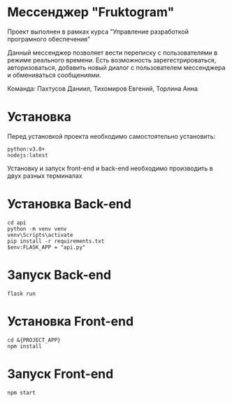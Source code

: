 # Мессенджер "Fruktogram"
Проект выполнен в рамках курса "Управление разработкой програмного обеспечения"

Данный мессенджер позволяет вести переписку с пользователями в режиме реального времени. Есть возможность зарегестрироваться, авторизоваться, добавить новый диалог с пользователем мессенджера и обмениваться сообщениями.

Команда: Пахтусов Даниил, Тихомиров Евгений, Торлина Анна

# Установка

Перед установкой проекта необходимо самостоятельно установить:
```
python:v3.0+ 
nodejs:latest
```

Установку и запуск front-end и back-end необходимо производить в двух разных терминалах
# Установка Back-end
```
cd api
python -m venv venv
venv\Scripts\activate
pip install -r requirements.txt
$env:FLASK_APP = "api.py"
```

# Запуск Back-end
```
flask run
```

# Установка Front-end
```
cd &{PROJECT_APP}
npm install
```

# Запуск Front-end
```
npm start
```
